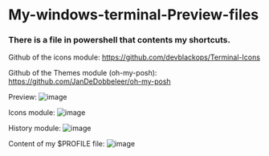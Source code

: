 # My-windows-terminal-Preview-files

<h3>There is a file in powershell that contents my shortcuts.</h3>

Github of the icons module:
https://github.com/devblackops/Terminal-Icons

Github of the Themes module (oh-my-posh):
https://github.com/JanDeDobbeleer/oh-my-posh

Preview:
![image](https://user-images.githubusercontent.com/69158247/196044295-d1c20e70-86db-4d28-b850-027601c47ea6.png)

Icons module:
![image](https://user-images.githubusercontent.com/69158247/196044311-3d393ae0-bbde-48ae-9fbc-6c2a722b6a91.png)

History module:
![image](https://user-images.githubusercontent.com/69158247/196044326-0a267bdd-6213-465a-b8dc-f6d2a3ec8091.png)

Content of my $PROFILE file:
![image](https://user-images.githubusercontent.com/69158247/196044271-11b5fd79-60df-4647-85a5-61efd937a8f8.png)

